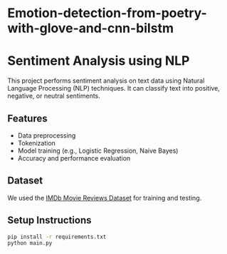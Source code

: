 # Emotion-detection-from-poetry-with-glove-and-cnn-bilstm
# Sentiment Analysis using NLP

This project performs sentiment analysis on text data using Natural Language Processing (NLP) techniques. It can classify text into positive, negative, or neutral sentiments.

## Features
- Data preprocessing
- Tokenization
- Model training (e.g., Logistic Regression, Naive Bayes)
- Accuracy and performance evaluation

## Dataset
We used the [IMDb Movie Reviews Dataset](https://ai.stanford.edu/~amaas/data/sentiment/) for training and testing.

## Setup Instructions

```bash
pip install -r requirements.txt
python main.py

